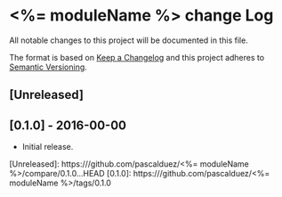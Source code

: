 # <%= moduleName %> change Log
All notable changes to this project will be documented in this file.

The format is based on [Keep a Changelog](http://keepachangelog.com/)
and this project adheres to [Semantic Versioning](http://semver.org/).

## [Unreleased]

## [0.1.0] - 2016-00-00
  * Initial release.

[Unreleased]: https:///github.com/pascalduez/<%= moduleName %>/compare/0.1.0...HEAD
[0.1.0]: https:///github.com/pascalduez/<%= moduleName %>/tags/0.1.0
